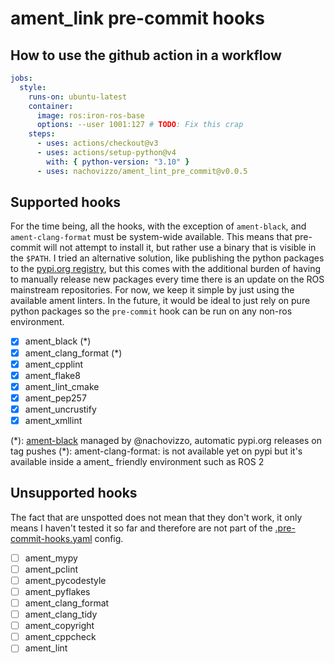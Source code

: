 # ament_link pre-commit hooks

## How to use the github action in a workflow

```yaml
jobs:
  style:
    runs-on: ubuntu-latest
    container:
      image: ros:iron-ros-base
      options: --user 1001:127 # TODO: Fix this crap
    steps:
      - uses: actions/checkout@v3
      - uses: actions/setup-python@v4
        with: { python-version: "3.10" }
      - uses: nachovizzo/ament_lint_pre_commit@v0.0.5
```

## Supported hooks

For the time being, all the hooks, with the exception of `ament-black`, and
`ament-clang-format` must be system-wide available. This means that pre-commit
will not attempt to install it, but rather use a binary that is visible in the
`$PATH`. I tried an alternative solution, like publishing the python packages
to the [pypi.org registry](https://pypi.org/search/?q=%22ament_%22&o=), but
this comes with the additional burden of having to manually release new
packages every time there is an update on the ROS mainstream repositories. For
now, we keep it simple by just using the available ament linters. In the
future, it would be ideal to just rely on pure python packages so the
`pre-commit` hook can be run on any non-ros environment.

- [x] ament_black (\*)
- [x] ament_clang_format (\*)
- [x] ament_cpplint
- [x] ament_flake8
- [x] ament_lint_cmake
- [x] ament_pep257
- [x] ament_uncrustify
- [x] ament_xmllint

(\*): [ament-black](https://github.com/nachovizzo/ament_black) managed by
@nachovizzo, automatic pypi.org releases on tag pushes
(\*): ament-clang-format: is not available yet on pypi but it's available
inside a ament_ friendly environment such as ROS 2

## Unsupported hooks

The fact that are unspotted does not mean that they don't work, it only means I
haven't tested it so far and therefore are not part of the
[.pre-commit-hooks.yaml](./.pre-commit-hooks.yaml) config.

- [ ] ament_mypy
- [ ] ament_pclint
- [ ] ament_pycodestyle
- [ ] ament_pyflakes
- [ ] ament_clang_format
- [ ] ament_clang_tidy
- [ ] ament_copyright
- [ ] ament_cppcheck
- [ ] ament_lint
